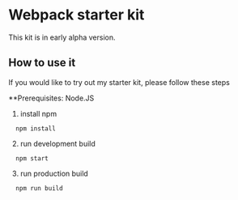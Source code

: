 # Webpack starter kit
This kit is in early alpha version.

## How to use it
If you would like to try out my starter kit, please follow these steps

**Prerequisites: Node.JS

1. install npm
```
  npm install
```
2. run development build
```
  npm start
```
3. run production build
```
  npm run build
```
